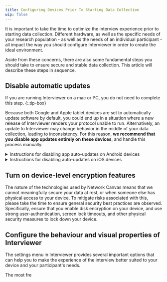 ```yaml
---
title: Configuring Devices Prior To Starting Data Collection
wip: false
---
```

It is important to take the time to optimize the interview experience prior to starting data collection. Different hardware, as well as the specific needs of your research population - as well as the needs of an individual participant - all impact the way you should configure Interviewer in order to create the ideal environment.

Aside from these concerns, there are also some fundamental steps you should take to ensure secure and stable data collection. This article will describe these steps in sequence.

## Disable automatic updates

If you are running Interviewer on a mac or PC, you do not need to complete this step.
{:.tip-box}

Because both Google and Apple tablet devices are set to automatically update software by default, you could end up in a situation where a new release of Interviewer renders your protocol unable to run. Alternatively, an update to Interviewer may change behavior in the middle of your data collection, leading to inconsistency. For this reason, **we recommend that you disable app updates entirely on these devices**, and handle this process manually.

<details markdown="1">

<summary markdown="1">Instructions for disabling app auto-updates on Android devices</summary>

1. Open the Google Play Store app.  
2. On the upper left side of the screen, tap the menu icon.  
3. Tap "Settings".  
4. Tap "Auto-update apps".  
5. Tap "Don't auto-update apps".  
6. Tap "Done".  

</details>  

<details>

<summary>Instructions for disabling auto-updates on iOS devices</summary>

1. Tap on the Settings App on your main screen  
2. Tap on General > Software Update > Automatic Updates  
3. Disable automatic updates by switching it off  

</details>

## Turn on device-level encryption features

The nature of the technologies used by Network Canvas means that we cannot meaningfully secure your data at rest, or when someone else has physical access to your device. To mitigate risks associated with this, please take the time to ensure general security best practices are observed. Specifically, ensure that you enable disk encryption on your device, and use strong user-authentication, screen lock timeouts, and other physical security measures to lock down your device.

## Configure the behaviour and visual properties of Interviewer

The settings menu in Interviewer provides several important options that can help you to make the experience of the interview better suited to your device and your participant's needs.

The most fre